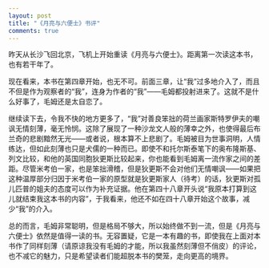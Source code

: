 ```yaml
---
layout: post
title: "《月亮与六便士》书评"
comments: true
---
```

昨天从长沙飞回北京，飞机上开始重读《月亮与六便士》。距离第一次读这本书，也有若干年了。

现在看来，本书在第四章开始，也无不可。前面三章，让“我”过多地介入了，而且不但是作为观察者的“我”，连身为作者的“我”——毛姆都投射进来了。这就不是什么好事了，毛姆还是太自恋了。

继续读下去，令我不快的地方更多了，“我”对善良笨拙的荷兰画家斯特罗伊夫的嘲讽无情刻薄，毫无怜悯。这除了展现了一种沙龙文人般的薄幸之外，也使得最后布兰奇的悲剧黯然无光——或者说，根本算不上悲剧了。毛姆被目为世事洞明，人情练达，但如此刻薄也只是犬儒的一种而已。即使不和托尔斯泰笔下的奥布隆斯基、列文比较，和他的英国同胞狄更斯比较起来，你也能看到毛姆离一流作家之间的差距。尽管米考伯一家，也是笨拙滑稽，但是狄更斯不会对他们无情嘲讽——如果把这种温厚部分归因于米考伯一家的原型就是狄更斯家人（待考）的话，狄更斯对孤儿匹普的姐夫的态度可以作为补充证据。他在第四十八章开头说“我原本打算到这儿就结束我这本书的内容”，于我看来，他还不如在四十八章开始这个故事，减少“我”的介入。

总的而言，毛姆非常聪明，但是格局不够大，所以始终做不到一流，但是《月亮与六便士》依然是值得一读的书。无容置疑，它是一本有趣的书，即使我在上面对本书作了同样刻薄（请原谅我没有毛姆的才能，所以我虽然刻薄但不俏皮）的评论，也不减它的魅力，只是希望读者们能超脱本书的樊笼，走向更高的境界。